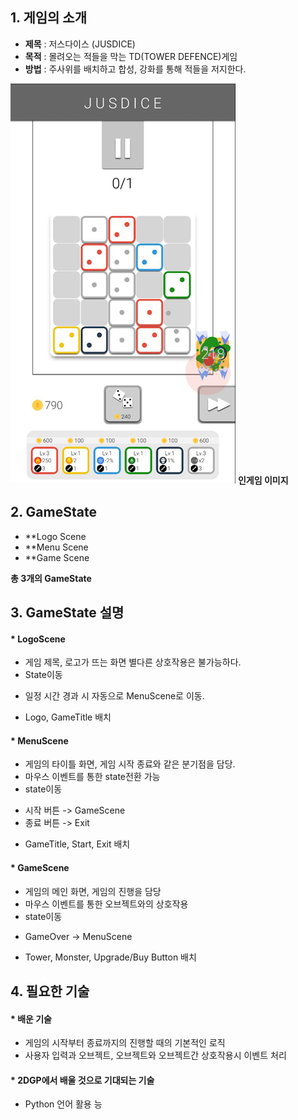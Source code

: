 
## 1. 게임의 소개
* **제목** : 저스다이스 (JUSDICE)
* **목적** : 몰려오는 적들을 막는 TD(TOWER DEFENCE)게임
* **방법** : 주사위를 배치하고 합성, 강화를 통해 적들을 저지한다.

![예시 이미지](https://github.com/meenki/20202DGP/blob/master/%EA%B8%B0%EB%A7%90%20%ED%94%84%EB%A1%9C%EC%A0%9D%ED%8A%B8/sample_image.png?raw=true)
**인게임 이미지**

## 2. GameState
* **Logo Scene
* **Menu Scene
* **Game Scene

**총 3개의 GameState**

## 3. GameState 설명
#### * LogoScene
- 게임 제목, 로고가 뜨는 화면 별다른 상호작용은 불가능하다.
- State이동
+ 일정 시간 경과 시 자동으로 MenuScene로 이동.
- Logo, GameTitle 배치

#### * MenuScene
- 게임의 타이틀 화면, 게임 시작 종료와 같은 분기점을 담당.
- 마우스 이벤트를 통한 state전환 가능
- state이동
+ 시작 버튼 -> GameScene
+ 종료 버튼 -> Exit
- GameTitle, Start, Exit 배치

#### * GameScene
- 게임의 메인 화면, 게임의 진행을 담당
- 마우스 이벤트를 통한 오브젝트와의 상호작용
- state이동
+ GameOver -> MenuScene
- Tower, Monster, Upgrade/Buy Button 배치

## 4. 필요한 기술

#### * 배운 기술
- 게임의 시작부터 종료까지의 진행할 때의 기본적인 로직
- 사용자 입력과 오브젝트, 오브젝트와 오브젝트간 상호작용시 이벤트 처리

#### * 2DGP에서 배울 것으로 기대되는 기술
- Python 언어 활용 능
